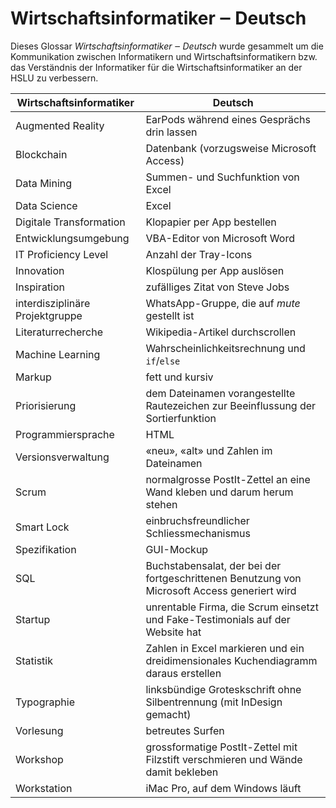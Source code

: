 # Wirtschaftsinformatiker ‒ Deutsch

Dieses Glossar _Wirtschaftsinformatiker ‒ Deutsch_ wurde gesammelt um die
Kommunikation zwischen Informatikern und Wirtschaftsinformatikern bzw. das
Verständnis der Informatiker für die Wirtschaftsinformatiker an der HSLU zu
verbessern.

| Wirtschaftsinformatiker         | Deutsch                                                                                      |
|---------------------------------|----------------------------------------------------------------------------------------------|
| Augmented Reality               | EarPods während eines Gesprächs drin lassen                                                  |
| Blockchain                      | Datenbank (vorzugsweise Microsoft Access)                                                    |
| Data Mining                     | Summen- und Suchfunktion von Excel                                                           |
| Data Science                    | Excel                                                                                        |
| Digitale Transformation         | Klopapier per App bestellen                                                                  |
| Entwicklungsumgebung            | VBA-Editor von Microsoft Word                                                                |
| IT Proficiency Level            | Anzahl der Tray-Icons                                                                        |
| Innovation                      | Klospülung per App auslösen                                                                  |
| Inspiration                     | zufälliges Zitat von Steve Jobs                                                              |
| interdisziplinäre Projektgruppe | WhatsApp-Gruppe, die auf _mute_ gestellt ist                                                 |
| Literaturrecherche              | Wikipedia-Artikel durchscrollen                                                              |
| Machine Learning                | Wahrscheinlichkeitsrechnung und `if`/`else`                                                  |
| Markup                          | fett und kursiv                                                                              |
| Priorisierung                   | dem Dateinamen vorangestellte Rautezeichen zur Beeinflussung der Sortierfunktion             |
| Programmiersprache              | HTML                                                                                         |
| Versionsverwaltung              | «neu», «alt» und Zahlen im Dateinamen                                                        |
| Scrum                           | normalgrosse PostIt-Zettel an eine Wand kleben und darum herum stehen                        |
| Smart Lock                      | einbruchsfreundlicher Schliessmechanismus                                                    |
| Spezifikation                   | GUI-Mockup                                                                                   |
| SQL                             | Buchstabensalat, der bei der fortgeschrittenen Benutzung von Microsoft Access generiert wird |
| Startup                         | unrentable Firma, die Scrum einsetzt und Fake-Testimonials auf der Website hat               |
| Statistik                       | Zahlen in Excel markieren und ein dreidimensionales Kuchendiagramm daraus erstellen          |
| Typographie                     | linksbündige Groteskschrift ohne Silbentrennung (mit InDesign gemacht)                       |
| Vorlesung                       | betreutes Surfen                                                                             |
| Workshop                        | grossformatige PostIt-Zettel mit Filzstift verschmieren und Wände damit bekleben             |
| Workstation                     | iMac Pro, auf dem Windows läuft                                                              |
